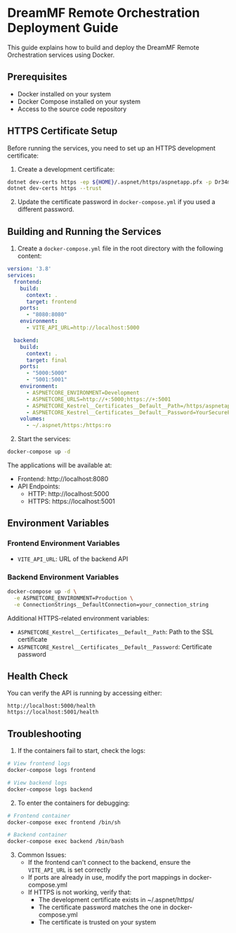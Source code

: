 # DreamMF Remote Orchestration Deployment Guide

This guide explains how to build and deploy the DreamMF Remote Orchestration services using Docker.

## Prerequisites

- Docker installed on your system
- Docker Compose installed on your system
- Access to the source code repository

## HTTPS Certificate Setup

Before running the services, you need to set up an HTTPS development certificate:

1. Create a development certificate:
```bash
dotnet dev-certs https -ep ${HOME}/.aspnet/https/aspnetapp.pfx -p Dr34m0120225
dotnet dev-certs https --trust
```

2. Update the certificate password in `docker-compose.yml` if you used a different password.

## Building and Running the Services

1. Create a `docker-compose.yml` file in the root directory with the following content:
```yaml
version: '3.8'
services:
  frontend:
    build:
      context: .
      target: frontend
    ports:
      - "8080:8080"
    environment:
      - VITE_API_URL=http://localhost:5000

  backend:
    build:
      context: .
      target: final
    ports:
      - "5000:5000"
      - "5001:5001"
    environment:
      - ASPNETCORE_ENVIRONMENT=Development
      - ASPNETCORE_URLS=http://+:5000;https://+:5001
      - ASPNETCORE_Kestrel__Certificates__Default__Path=/https/aspnetapp.pfx
      - ASPNETCORE_Kestrel__Certificates__Default__Password=YourSecurePassword
    volumes:
      - ~/.aspnet/https:/https:ro
```

2. Start the services:
```bash
docker-compose up -d
```

The applications will be available at:
- Frontend: http://localhost:8080
- API Endpoints: 
  - HTTP: http://localhost:5000
  - HTTPS: https://localhost:5001

## Environment Variables

### Frontend Environment Variables
- `VITE_API_URL`: URL of the backend API

### Backend Environment Variables
```bash
docker-compose up -d \
  -e ASPNETCORE_ENVIRONMENT=Production \
  -e ConnectionStrings__DefaultConnection=your_connection_string
```

Additional HTTPS-related environment variables:
- `ASPNETCORE_Kestrel__Certificates__Default__Path`: Path to the SSL certificate
- `ASPNETCORE_Kestrel__Certificates__Default__Password`: Certificate password

## Health Check

You can verify the API is running by accessing either:
```
http://localhost:5000/health
https://localhost:5001/health
```

## Troubleshooting

1. If the containers fail to start, check the logs:
```bash
# View frontend logs
docker-compose logs frontend

# View backend logs
docker-compose logs backend
```

2. To enter the containers for debugging:
```bash
# Frontend container
docker-compose exec frontend /bin/sh

# Backend container
docker-compose exec backend /bin/bash
```

3. Common Issues:
   - If the frontend can't connect to the backend, ensure the `VITE_API_URL` is set correctly
   - If ports are already in use, modify the port mappings in docker-compose.yml
   - If HTTPS is not working, verify that:
     - The development certificate exists in ~/.aspnet/https/
     - The certificate password matches the one in docker-compose.yml
     - The certificate is trusted on your system
